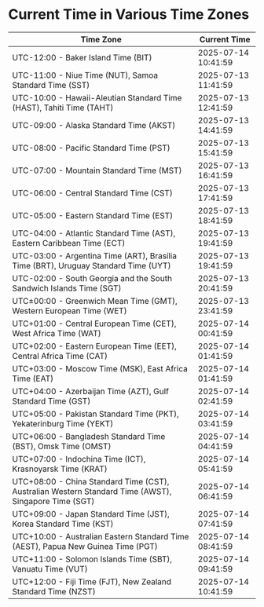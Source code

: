 # Current Time in Various Time Zones

| Time Zone | Current Time |
|-----------|--------------|
| UTC-12:00 - Baker Island Time (BIT) | 2025-07-14 10:41:59 |
| UTC-11:00 - Niue Time (NUT), Samoa Standard Time (SST) | 2025-07-13 11:41:59 |
| UTC-10:00 - Hawaii-Aleutian Standard Time (HAST), Tahiti Time (TAHT) | 2025-07-13 12:41:59 |
| UTC-09:00 - Alaska Standard Time (AKST) | 2025-07-13 14:41:59 |
| UTC-08:00 - Pacific Standard Time (PST) | 2025-07-13 15:41:59 |
| UTC-07:00 - Mountain Standard Time (MST) | 2025-07-13 16:41:59 |
| UTC-06:00 - Central Standard Time (CST) | 2025-07-13 17:41:59 |
| UTC-05:00 - Eastern Standard Time (EST) | 2025-07-13 18:41:59 |
| UTC-04:00 - Atlantic Standard Time (AST), Eastern Caribbean Time (ECT) | 2025-07-13 19:41:59 |
| UTC-03:00 - Argentina Time (ART), Brasília Time (BRT), Uruguay Standard Time (UYT) | 2025-07-13 19:41:59 |
| UTC-02:00 - South Georgia and the South Sandwich Islands Time (SGT) | 2025-07-13 20:41:59 |
| UTC±00:00 - Greenwich Mean Time (GMT), Western European Time (WET) | 2025-07-13 23:41:59 |
| UTC+01:00 - Central European Time (CET), West Africa Time (WAT) | 2025-07-14 00:41:59 |
| UTC+02:00 - Eastern European Time (EET), Central Africa Time (CAT) | 2025-07-14 01:41:59 |
| UTC+03:00 - Moscow Time (MSK), East Africa Time (EAT) | 2025-07-14 01:41:59 |
| UTC+04:00 - Azerbaijan Time (AZT), Gulf Standard Time (GST) | 2025-07-14 02:41:59 |
| UTC+05:00 - Pakistan Standard Time (PKT), Yekaterinburg Time (YEKT) | 2025-07-14 03:41:59 |
| UTC+06:00 - Bangladesh Standard Time (BST), Omsk Time (OMST) | 2025-07-14 04:41:59 |
| UTC+07:00 - Indochina Time (ICT), Krasnoyarsk Time (KRAT) | 2025-07-14 05:41:59 |
| UTC+08:00 - China Standard Time (CST), Australian Western Standard Time (AWST), Singapore Time (SGT) | 2025-07-14 06:41:59 |
| UTC+09:00 - Japan Standard Time (JST), Korea Standard Time (KST) | 2025-07-14 07:41:59 |
| UTC+10:00 - Australian Eastern Standard Time (AEST), Papua New Guinea Time (PGT) | 2025-07-14 08:41:59 |
| UTC+11:00 - Solomon Islands Time (SBT), Vanuatu Time (VUT) | 2025-07-14 09:41:59 |
| UTC+12:00 - Fiji Time (FJT), New Zealand Standard Time (NZST) | 2025-07-14 10:41:59 |
